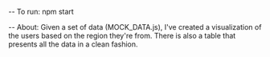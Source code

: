 -- To run: npm start

-- About:
Given a set of data (MOCK_DATA.js), I've created a visualization of the users based on the region they're from.
There is also a table that presents all the data in a clean fashion.
